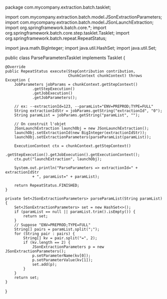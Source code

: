 package com.mycompany.extraction.batch.tasklet;

import com.mycompany.extraction.batch.model.JSonExtractionParameters;
import com.mycompany.extraction.batch.model.JSonLaunchExtraction;
import org.springframework.batch.core.*;
import org.springframework.batch.core.step.tasklet.Tasklet;
import org.springframework.batch.repeat.RepeatStatus;

import java.math.BigInteger;
import java.util.HashSet;
import java.util.Set;

public class ParseParametersTasklet implements Tasklet {

    @Override
    public RepeatStatus execute(StepContribution contribution,
                                ChunkContext chunkContext) throws Exception {
        JobParameters jobParams = chunkContext.getStepContext()
                .getStepExecution()
                .getJobExecution()
                .getJobParameters();

        // ex: --extractionId=123, --paramList="ENV=PREPROD;TYPE=FULL"
        String extractionIdStr = jobParams.getString("extractionId", "0");
        String paramList = jobParams.getString("paramList", "");

        // On construit l'objet
        JSonLaunchExtraction launchObj = new JSonLaunchExtraction();
        launchObj.setExtractionId(new BigInteger(extractionIdStr));
        launchObj.setExtractionParameters(parseParamList(paramList));

        ExecutionContext ctx = chunkContext.getStepContext()
                .getStepExecution().getJobExecution().getExecutionContext();
        ctx.put("launchExtraction", launchObj);

        System.out.println("ParseParameters => extractionId=" + extractionIdStr 
                + ", paramList=" + paramList);

        return RepeatStatus.FINISHED;
    }

    private Set<JSonExtractionParameters> parseParamList(String paramList) {
        Set<JSonExtractionParameters> set = new HashSet<>();
        if (paramList == null || paramList.trim().isEmpty()) {
            return set;
        }
        // Suppose "ENV=PREPROD;TYPE=FULL"
        String[] pairs = paramList.split(";");
        for (String pair : pairs) {
            String[] kv = pair.split("=", 2);
            if (kv.length == 2) {
                JSonExtractionParameters p = new JSonExtractionParameters();
                p.setParameterName(kv[0]);
                p.setParameterValue(kv[1]);
                set.add(p);
            }
        }
        return set;
    }
}
